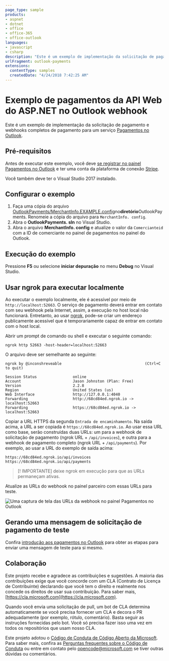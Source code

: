 ```yaml
---
page_type: sample
products:
- aspnet
- dotnet
- office
- office-365
- office-outlook
languages:
- javascript
- csharp
description: "Este é um exemplo de implementação da solicitação de pagamento e de um pagamento concluído da webhook para um serviço de Pagamento do Outlook."
urlFragment: outlook-payments
extensions:
  contentType: samples
  createdDate: "4/24/2018 7:42:25 AM"
---
```


# Exemplo de pagamentos da API Web do ASP.NET no Outlook webhook

Este é um exemplo de implementação da solicitação de pagamento e webhooks completos de pagamento para um serviço [Pagamentos no Outlook](https://docs.microsoft.com/outlook/payments/).

## Pré-requisitos

Antes de executar este exemplo, você deve [se registrar no painel Pagamentos no Outlook](https://docs.microsoft.com/outlook/payments/partner-dashboard) e ter uma conta da plataforma de conexão [Stripe](https://stripe.com/connect).

Você também deve ter o Visual Studio 2017 instalado.

## Configurar o exemplo

1. Faça uma cópia do arquivo [OutlookPayments/MerchantInfo.EXAMPLE.config](OutlookPayments/MerchantInfo.EXAMPLE.config)no**diretório**OutlookPayments. Renomeie a cópia do arquivo para `MerchantInfo. config`.
1. Abra o **OutlookPayments. sln** no Visual Studio.
1. Abra o arquivo **MerchantInfo. config** e atualize o valor da `Comercianteid` com a ID de comerciante no painel de pagamentos no painel do Outlook.

## Execução do exemplo

Pressione **F5** ou selecione **iniciar depuração** no menu **Debug** no Visual Studio.

## Usar ngrok para executar localmente

Ao executar o exemplo localmente, ele é acessível por meio de `http://localhost:52663`. O serviço de pagamento deverá entrar em contato com seu webhook pela Internet, assim, a execução no host local não funcionará. Entretanto, ao usar [ngrok](https://ngrok.com/), pode-se criar um endereço publicamente acessível que é temporariamente capaz de entrar em contato com o host local.

Abrir um prompt de comando ou shell e executar o seguinte comando:

```Shell
ngrok http 52663 -host-header=localhost:52663
```

O arquivo deve ser semelhante ao seguinte:

```Shell
ngrok by @inconshreveable                                     (Ctrl+C to quit)

Session Status                online
Account                       Jason Johnston (Plan: Free)
Version                       2.2.8
Region                        United States (us)
Web Interface                 http://127.0.0.1:4040
Forwarding                    http://68cd84ed.ngrok.io -> localhost:52663
Forwarding                    https://68cd84ed.ngrok.io -> localhost:52663
```

Copiar a URL HTTPS da segunda `Entrada de encaminhamento`. Na saída acima, a URL a ser copiada é `https://68cd84ed.ngrok.io`. Ao usar essa URL como base, serão construídas duas URLs: um para a webhook de solicitação de pagamento (ngrok URL + `/api/invoices`), e outra para a webhook de pagamento completo (ngrok URL + `/api/payments`). Por exemplo, ao usar a URL do exemplo de saída acima:

```http
https://68cd84ed.ngrok.io/api/invoices
https://68cd84ed.ngrok.io/api/payments
```

> [! IMPORTANTE]
deixe ngrok em execução para que as URLs permaneçam ativas.

Atualize as URLs do webhook no painel parceiro com essas URLs para teste.

![Uma captura de tela das URLs da webhook no painel Pagamentos no Outlook](readme-images/dashboard-webhooks.PNG)

## Gerando uma mensagem de solicitação de pagamento de teste

Confira [introdução aos pagamentos no Outlook](https://docs.microsoft.com/outlook/payments/get-started#send-the-test-payment-request) para obter as etapas para enviar uma mensagem de teste para si mesmo.

## Colaboração

Este projeto recebe e agradece as contribuições e sugestões.
A maioria das contribuições exige que você concorde com um CLA (Contrato de Licença de Contribuinte) declarando que você tem o direito e realmente nos concede os direitos de usar sua contribuição.
Para saber mais, [https://cla.microsoft.com](https://cla.microsoft.com).

Quando você envia uma solicitação de pull, um bot de CLA determina automaticamente se você precisa fornecer um CLA e decora o PR adequadamente (por exemplo, rótulo, comentário).
Basta seguir as instruções fornecidas pelo bot.
Você só precisa fazer isso uma vez em todos os repositórios que usam nosso CLA.

Este projeto adotou o [Código de Conduta de Código Aberto da Microsoft](https://opensource.microsoft.com/codeofconduct/).
Para saber mais, confira as [Perguntas frequentes sobre o Código de Conduta](https://opensource.microsoft.com/codeofconduct/faq/)
ou entre em contato pelo [opencode@microsoft.com](mailto:opencode@microsoft.com) se tiver outras dúvidas ou comentários.
